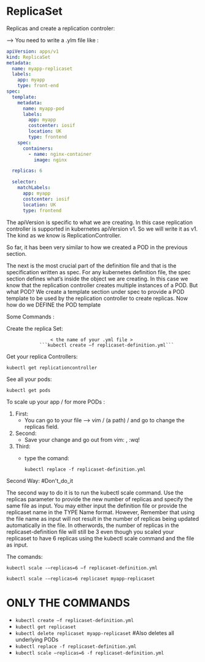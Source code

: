 ReplicaSet
===========

Replicas and create a replication controler:

--> You need to write a .ylm file
like :

```YAML
apiVersion: apps/v1
kind: ReplicaSet
metadata:
  name: myapp-replicaset
  labels:
    app: myapp
    type: front-end
spec:
  template:
    metadata:
      name: myapp-pod
      labels:
        app: myapp
        costcenter: iosif
        location: UK
        type: frontend
    spec:
      containers:
        - name: nginx-container
          image: nginx

  replicas: 6

  selector:
    matchLabels:
      app: myapp
      costcenter: iosif
      location: UK
      type: frontend
```



The apiVersion is specific to what we are
creating. In this case replication controller is supported in kubernetes apiVersion v1.
So we will write it as v1.
The kind as we know is ReplicationController.

                                        
So far, it has been very similar to how we created a POD in the previous section.



The next is the most crucial part of the
definition file and that is the specification written as spec. For any kubernetes
definition file, the spec section defines what’s inside the object we are creating. In
this case we know that the replication controller creates multiple instances of a POD.
But what POD? We create a template section under spec to provide a POD template
to be used by the replication controller to create replicas. Now how do we DEFINE
the POD template



Some Commands : 

Create the replica Set:
                    
                    < the name of your .yml file >
                ```kubectl create –f replicaset-definition.yml```

Get your replica Controllers:

  ```kubectl get replicationcontroller```
 
See all your pods:

  ```kubectl get pods```

To scale up your app / for more PODs :

1. First:
    - You can go to your file --> vim / (a path) /<filename>
      and go to change the replicas field.
2. Second:
    - Save your change and go out from vim: <Esc>, :wq! 
3. Third:
    - type the comand:
      
      ```kubectl replace -f replicaset-definition.yml```

Second Way: #Don't_do_it

The second way to do it is to run the kubectl scale command. Use the replicas
parameter to provide the new number of replicas and specify the same file as input.
You may either input the definition file or provide the replicaset name in the TYPE
Name format. However, Remember that using the file name as input will not result in
the number of replicas being updated automatically in the file. In otherwords, the
number of replicas in the replicaset-definition file will still be 3 even though you
scaled your replicaset to have 6 replicas using the kubectl scale command and the file
as input.

The comands:

```kubectl scale -–replicas=6 –f replicaset-definition.yml```

```kubectl scale -–replicas=6 replicaset myapp-replicaset```

ONLY THE COMMANDS
=======================================================================================
  - ```kubectl create –f replicaset-definition.yml```
  - ```kubectl get replicaset```
  - ```kubectl delete replicaset myapp-replicaset```   #Also deletes all underlying PODs
  - ```kubectl replace -f replicaset-definition.yml```
  - ```kubectl scale –replicas=6 -f replicaset-definition.yml```



